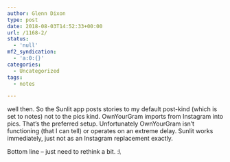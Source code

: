 ```yaml
---
author: Glenn Dixon
type: post
date: 2018-08-03T14:52:33+00:00
url: /1168-2/
status:
  - 'null'
mf2_syndication:
  - 'a:0:{}'
categories:
  - Uncategorized
tags:
  - notes

---
```

well then. So the Sunlit app posts stories to my default post-kind (which is set to notes) not to the pics kind. OwnYourGram imports from Instagram into pics. That&#8217;s the preferred setup. Unfortunately OwnYourGram isn&#8217;t functioning (that I can tell) or operates on an extreme delay. Sunlit works immediately, just not as an Instagram replacement exactly.

Bottom line &#8211; just need to rethink a bit. :\
